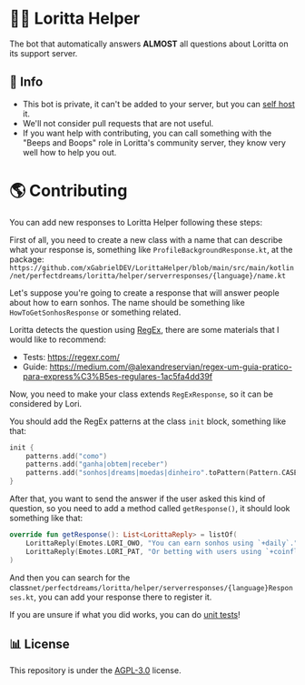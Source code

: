 # 🙋‍♀️ Loritta Helper

The bot that automatically answers **ALMOST** all questions about Loritta on its support server. 

## 📅 Info

* This bot is private, it can't be added to your server, but you can [self host](https://en.wikipedia.org/wiki/Self-hosting_(web_services)) it.
* We'll not consider pull requests that are not useful.
* If you want help with contributing, you can call something with the "Beeps and Boops" role in Loritta's community server, they know very well how to help you out.

# 🌎 Contributing

You can add new responses to Loritta Helper following these steps:



First of all, you need to create a new class with a name that can describe what your response is, something like `ProfileBackgroundResponse.kt`, at the package: `https://github.com/xGabrielDEV/LorittaHelper/blob/main/src/main/kotlin/net/perfectdreams/loritta/helper/serverresponses/{language}/name.kt`



Let's suppose you're going to create a response that will answer people about how to earn sonhos. The name should be something like `HowToGetSonhosResponse` or something related.



Loritta detects the question using [RegEx](https://en.wikipedia.org/wiki/Regular_expression), there are some materials that I would like to recommend:

* Tests: https://regexr.com/
* Guide: https://medium.com/@alexandreservian/regex-um-guia-pratico-para-express%C3%B5es-regulares-1ac5fa4dd39f



Now, you need to make your class extends `RegExResponse`, so it can be considered by Lori.



You should add the RegEx patterns at the class `init` block, something like that:

```kotlin
init {
    patterns.add("como")
    patterns.add("ganha|obtem|receber")
    patterns.add("sonhos|dreams|moedas|dinheiro".toPattern(Pattern.CASE_INSENSITIVE)) // CASE_INSENSITIVE will make it Case Insensitive, so it consider lower case and upper case questions.
}
```



After that, you want to send the answer if the user asked this kind of question, so you need to add a method called `getResponse()`, it should look something like that:

```kotlin
override fun getResponse(): List<LorittaReply> = listOf(
    LorittaReply(Emotes.LORI_OWO, "You can earn sonhos using `+daily`."),
    LorittaReply(Emotes.LORI_PAT, "Or betting with users using `+coinflip bet`")
)
```



And then you can search for the class`net/perfectdreams/loritta/helper/serverresponses/{language}Responses.kt`, you can add your response there to register it.



If you are unsure if what you did works, you can do [unit tests](https://github.com/xGabrielDEV/LorittaHelper/tree/main/src/test/kotlin/responses/portuguese)!

## 📊 License

This repository is under the [AGPL-3.0](https://github.com/LorittaBot/LorittaHelper/blob/main/LICENSE) license.
